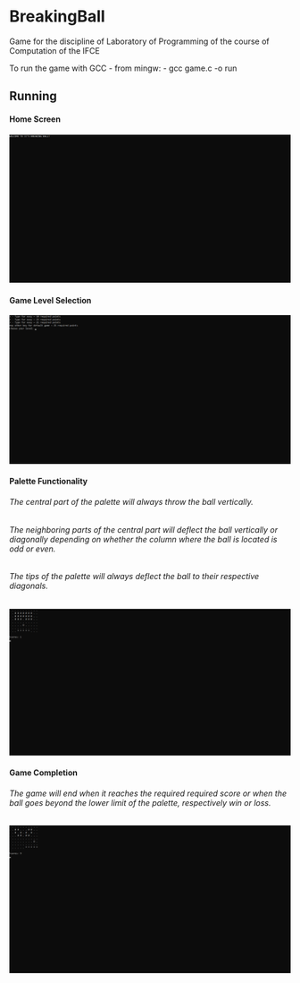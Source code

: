# BreakingBall
Game for the discipline of Laboratory of Programming of the course of Computation of the IFCE

To run the game with GCC - from mingw:
	- gcc game.c -o run

## Running

#### Home Screen

![Welcome to JJ's Breaking Ball](https://github.com/PedroLucasOM/BreakingBall/blob/master/images/1.png)

#### Game Level Selection

![Game level selection between required potency of 10, 15 and 21 points](https://github.com/PedroLucasOM/BreakingBall/blob/master/images/2.png)

#### Palette Functionality

###### The central part of the palette will always throw the ball vertically.
###### The neighboring parts of the central part will deflect the ball vertically or diagonally depending on whether the column where the ball is located is odd or even.
###### The tips of the palette will always deflect the ball to their respective diagonals.

![](https://github.com/PedroLucasOM/BreakingBall/blob/master/images/3.png)

#### Game Completion

###### The game will end when it reaches the required required score or when the ball goes beyond the lower limit of the palette, respectively win or loss.

![](https://github.com/PedroLucasOM/BreakingBall/blob/master/images/4.png)

